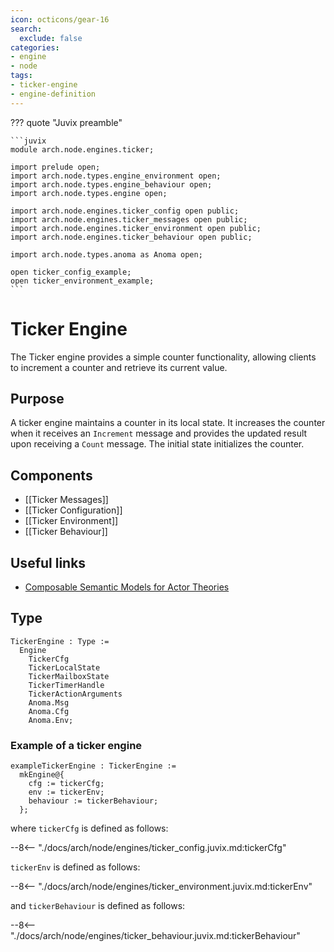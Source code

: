 ```yaml
---
icon: octicons/gear-16
search:
  exclude: false
categories:
- engine
- node
tags:
- ticker-engine
- engine-definition
---
```


??? quote "Juvix preamble"

    ```juvix
    module arch.node.engines.ticker;

    import prelude open;
    import arch.node.types.engine_environment open;
    import arch.node.types.engine_behaviour open;
    import arch.node.types.engine open;

    import arch.node.engines.ticker_config open public;
    import arch.node.engines.ticker_messages open public;
    import arch.node.engines.ticker_environment open public;
    import arch.node.engines.ticker_behaviour open public;

    import arch.node.types.anoma as Anoma open;

    open ticker_config_example;
    open ticker_environment_example;
    ```

# Ticker Engine

The Ticker engine provides a simple counter functionality, allowing
clients to increment a counter and retrieve its current value.

## Purpose

A ticker engine maintains a counter in its local state. It increases the counter
when it receives an `Increment` message and provides the updated result upon
receiving a `Count` message. The initial state initializes the counter.

## Components

- [[Ticker Messages]]
- [[Ticker Configuration]]
- [[Ticker Environment]]
- [[Ticker Behaviour]]

## Useful links

- [Composable Semantic Models for Actor Theories](https://citeseerx.ist.psu.edu/document?repid=rep1&type=pdf&doi=18475015c7c46d38292833ddda32dc88b5655160)

## Type

<!-- --8<-- [start:TickerEngine] -->
```juvix
TickerEngine : Type :=
  Engine
    TickerCfg
    TickerLocalState
    TickerMailboxState
    TickerTimerHandle
    TickerActionArguments
    Anoma.Msg
    Anoma.Cfg
    Anoma.Env;
```
<!-- --8<-- [end:TickerEngine] -->

### Example of a ticker engine

<!-- --8<-- [start:exampleTickerEngine] -->
```juvix
exampleTickerEngine : TickerEngine :=
  mkEngine@{
    cfg := tickerCfg;
    env := tickerEnv;
    behaviour := tickerBehaviour;
  };
```
<!-- --8<-- [end:exampleTickerEngine] -->

where `tickerCfg` is defined as follows:

--8<-- "./docs/arch/node/engines/ticker_config.juvix.md:tickerCfg"

`tickerEnv` is defined as follows:

--8<-- "./docs/arch/node/engines/ticker_environment.juvix.md:tickerEnv"

and `tickerBehaviour` is defined as follows:

--8<-- "./docs/arch/node/engines/ticker_behaviour.juvix.md:tickerBehaviour"
